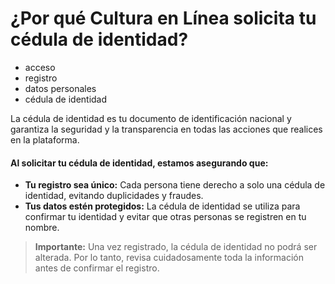 # ¿Por qué Cultura en Línea solicita tu cédula de identidad?

- acceso
- registro
- datos personales
- cédula de identidad

La cédula de identidad es tu documento de identificación nacional y garantiza la seguridad y la transparencia en todas las acciones que realices en la plataforma.

#### **Al solicitar tu cédula de identidad, estamos asegurando que:**

* **Tu registro sea único:** Cada persona tiene derecho a solo una cédula de identidad, evitando duplicidades y fraudes.
* **Tus datos estén protegidos:** La cédula de identidad se utiliza para confirmar tu identidad y evitar que otras personas se registren en tu nombre.

> **Importante:** Una vez registrado, la cédula de identidad no podrá ser alterada. Por lo tanto, revisa cuidadosamente toda la información antes de confirmar el registro.
